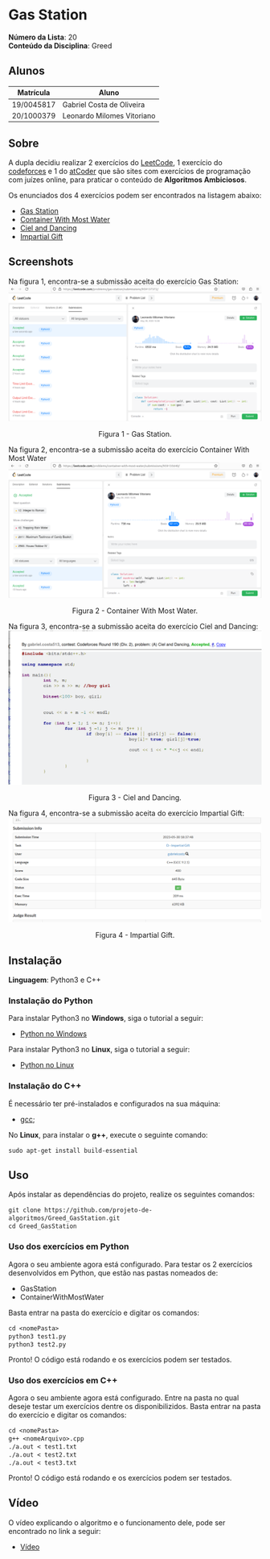 # Gas Station

**Número da Lista**: 20<br>
**Conteúdo da Disciplina**: Greed<br>

## Alunos
| Matrícula | Aluno |
| -- | -- |
| 19/0045817  | Gabriel Costa de Oliveira      |
| 20/1000379  |  Leonardo Milomes Vitoriano |

## Sobre 
A dupla decidiu realizar 2 exercícios do [LeetCode](https://leetcode.com/problemset/all/), 1 exercício do [codeforces](https://codeforces.com/) e 1 do [atCoder](https://atcoder.jp/) que são sites com exercícios de programação com juízes online, para praticar o conteúdo de **Algoritmos Ambiciosos**.

Os enunciados dos 4 exercícios podem ser encontrados na listagem abaixo:

- [Gas Station](https://leetcode.com/problems/gas-station/)
- [Container With Most Water](https://leetcode.com/problems/container-with-most-water/description/)
- [Ciel and Dancing](https://codeforces.com/problemset/problem/322/A)
- [Impartial Gift](https://atcoder.jp/contests/abc302/tasks/abc302_d)

## Screenshots

Na figura 1, encontra-se a submissão aceita do exercício Gas Station:
<img src="assets/GasStation.png">
<p align="center">Figura 1 - Gas Station.</p>

Na figura 2, encontra-se a submissão aceita do exercício Container With Most Water<br>
<img src="assets/ContainerWithMostWater.png">
<p align="center">Figura 2 - Container With Most Water.</p>

Na figura 3, encontra-se a submissão aceita do exercício Ciel and Dancing:
![Na figura 3, encontra-se a submissão aceita do exercício Ciel and Dancing](./assets/CielandDancing.png)
<p align="center">Figura 3 - Ciel and Dancing.</p>

Na figura 4, encontra-se a submissão aceita do exercício Impartial Gift:
![Na figura 4, encontra-se a submissão aceita do Impartial Gift](./assets/ImpartialGift.png)
<p align="center">Figura 4 - Impartial Gift.</p>

## Instalação 

**Linguagem**: Python3 e C++<br>

### Instalação do Python

Para instalar Python3 no **Windows**, siga o tutorial a seguir:
- [Python no Windows](https://www.python.org/downloads/windows/)

Para instalar Python3 no **Linux**, siga o tutorial a seguir:
- [Python no Linux](https://python.org.br/instalacao-linux/)

### Instalação do C++

É necessário ter pré-instalados e configurados na sua máquina:
- [gcc](https://gcc.gnu.org/);

No **Linux**, para instalar o **g++**, execute o seguinte comando:

    sudo apt-get install build-essential

## Uso 

Após instalar as dependências do projeto, realize os seguintes comandos: 

    git clone https://github.com/projeto-de-algoritmos/Greed_GasStation.git
    cd Greed_GasStation

### Uso dos exercícios em Python

Agora o seu ambiente agora está configurado. Para testar os 2 exercícios desenvolvidos em Python, que estão nas pastas nomeados de:
- GasStation
- ContainerWithMostWater

Basta entrar na pasta do exercício e digitar os comandos:

    cd <nomePasta>
    python3 test1.py
    python3 test2.py

Pronto! O código está rodando e os exercícios podem ser testados.

### Uso dos exercícios em C++

Agora o seu ambiente agora está configurado. Entre na pasta no qual deseje testar um exercícios dentre os disponibilizidos. Basta entrar na pasta do exercício e digitar os comandos:

    cd <nomePasta>
    g++ <nomeArquivo>.cpp
    ./a.out < test1.txt
    ./a.out < test2.txt
    ./a.out < test3.txt

Pronto! O código está rodando e os exercícios podem ser testados.

## Vídeo

O vídeo explicando o algoritmo e o funcionamento dele, pode ser encontrado no link a seguir:
- [Vídeo](assets/videoGreed.mp4)



